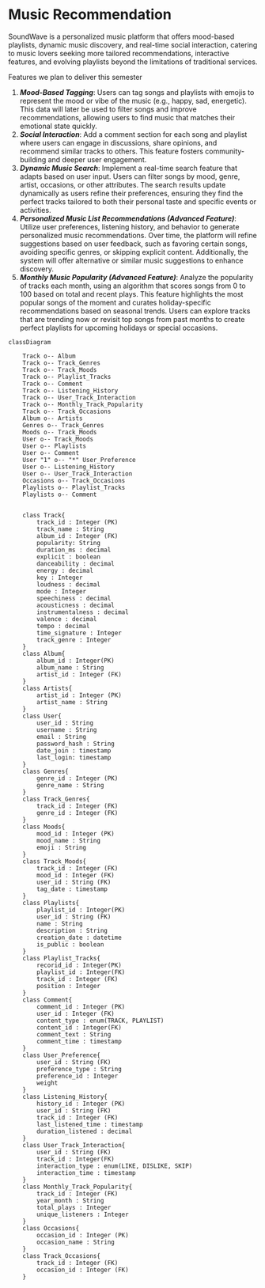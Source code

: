 # Music Recommendation
SoundWave is a personalized music platform that offers mood-based playlists, dynamic music discovery, and real-time social interaction, catering to music lovers seeking more tailored recommendations, interactive features, and evolving playlists beyond the limitations of traditional services.
 
Features we plan to deliver this semester
1. ***Mood-Based Tagging***: Users can tag songs and playlists with emojis to represent the mood or vibe of the music (e.g., happy, sad, energetic). This data will later be used to filter songs and improve recommendations, allowing users to find music that matches their emotional state quickly.
2. ***Social Interaction***: Add a comment section for each song and playlist where users can engage in discussions, share opinions, and recommend similar tracks to others. This feature fosters community-building and deeper user engagement.
3. ***Dynamic Music Search***: Implement a real-time search feature that adapts based on user input. Users can filter songs by mood, genre, artist, occasions, or other attributes. The search results update dynamically as users refine their preferences, ensuring they find the perfect tracks tailored to both their personal taste and specific events or activities.
4. ***Personalized Music List Recommendations (Advanced Feature)***: Utilize user preferences, listening history, and behavior to generate personalized music recommendations. Over time, the platform will refine suggestions based on user feedback, such as favoring certain songs, avoiding specific genres, or skipping explicit content. Additionally, the system will offer alternative or similar music suggestions to enhance discovery.
5. ***Monthly Music Popularity (Advanced Feature)***: Analyze the popularity of tracks each month, using an algorithm that scores songs from 0 to 100 based on total and recent plays. This feature highlights the most popular songs of the moment and curates holiday-specific recommendations based on seasonal trends. Users can explore tracks that are trending now or revisit top songs from past months to create perfect playlists for upcoming holidays or special occasions.

```mermaid
classDiagram
    
    Track o-- Album
    Track o-- Track_Genres
    Track o-- Track_Moods
    Track o-- Playlist_Tracks
    Track o-- Comment
    Track o-- Listening_History
    Track o-- User_Track_Interaction
    Track o-- Monthly_Track_Popularity
    Track o-- Track_Occasions
    Album o-- Artists
    Genres o-- Track_Genres
    Moods o-- Track_Moods
    User o-- Track_Moods
    User o-- Playlists
    User o-- Comment
    User "1" o-- "*" User_Preference
    User o-- Listening_History
    User o-- User_Track_Interaction
    Occasions o-- Track_Occasions
    Playlists o-- Playlist_Tracks
    Playlists o-- Comment

    
    class Track{
        track_id : Integer (PK)
        track_name : String
        album_id : Integer (FK)
        popularity: String
        duration_ms : decimal
        explicit : boolean
        danceability : decimal
        energy : decimal
        key : Integer
        loudness : decimal
        mode : Integer
        speechiness : decimal
        acousticness : decimal
        instrumentalness : decimal
        valence : decimal
        tempo : decimal
        time_signature : Integer
        track_genre : Integer
    }
    class Album{
        album_id : Integer(PK)
        album_name : String
        artist_id : Integer (FK)
    }
    class Artists{
        artist_id : Integer (PK)
        artist_name : String
    }
    class User{
        user_id : String
        username : String
        email : String
        password_hash : String
        date_join : timestamp
        last_login: timestamp
    }
    class Genres{
        genre_id : Integer (PK)
        genre_name : String
    }
    class Track_Genres{
        track_id : Integer (FK)
        genre_id : Integer (FK)
    }
    class Moods{
        mood_id : Integer (PK)
        mood_name : String
        emoji : String
    }
    class Track_Moods{
        track_id : Integer (FK)
        mood_id : Integer (FK)
        user_id : String (FK)
        tag_date : timestamp
    }
    class Playlists{
        playlist_id : Integer(PK)
        user_id : String (FK)
        name : String
        description : String
        creation_date : datetime
        is_public : boolean
    }
    class Playlist_Tracks{
        recorid_id : Integer(PK)
        playlist_id : Integer(FK)
        track_id : Integer (FK)
        position : Integer
    }
    class Comment{
        comment_id : Integer (PK)
        user_id : Integer (FK)
        content_type : enum(TRACK, PLAYLIST)
        content_id : Integer(FK)
        comment_text : String
        comment_time : timestamp
    }
    class User_Preference{
        user_id : String (FK)
        preference_type : String
        preference_id : Integer
        weight
    }
    class Listening_History{
        history_id : Integer (PK)
        user_id : String (FK)
        track_id : Integer (FK)
        last_listened_time : timestamp
        duration_listened : decimal
    }
    class User_Track_Interaction{
        user_id : String (FK)
        track_id : Integer(FK)
        interaction_type : enum(LIKE, DISLIKE, SKIP)
        interaction_time : timestamp
    }
    class Monthly_Track_Popularity{
        track_id : Integer (FK)
        year_month : String
        total_plays : Integer
        unique_listeners : Integer
    }
    class Occasions{
        occasion_id : Integer (PK)
        occasion_name : String
    }
    class Track_Occasions{
        track_id : Integer (FK)
        occasion_id : Integer (FK)
    }


```
